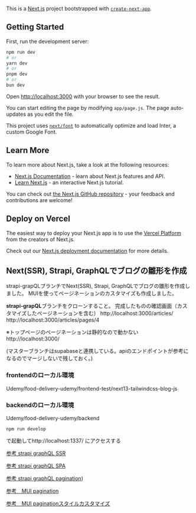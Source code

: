 This is a [Next.js](https://nextjs.org/) project bootstrapped with [`create-next-app`](https://github.com/vercel/next.js/tree/canary/packages/create-next-app).

## Getting Started

First, run the development server:

```bash
npm run dev
# or
yarn dev
# or
pnpm dev
# or
bun dev
```

Open [http://localhost:3000](http://localhost:3000) with your browser to see the result.

You can start editing the page by modifying `app/page.js`. The page auto-updates as you edit the file.

This project uses [`next/font`](https://nextjs.org/docs/basic-features/font-optimization) to automatically optimize and load Inter, a custom Google Font.

## Learn More

To learn more about Next.js, take a look at the following resources:

- [Next.js Documentation](https://nextjs.org/docs) - learn about Next.js features and API.
- [Learn Next.js](https://nextjs.org/learn) - an interactive Next.js tutorial.

You can check out [the Next.js GitHub repository](https://github.com/vercel/next.js/) - your feedback and contributions are welcome!

## Deploy on Vercel

The easiest way to deploy your Next.js app is to use the [Vercel Platform](https://vercel.com/new?utm_medium=default-template&filter=next.js&utm_source=create-next-app&utm_campaign=create-next-app-readme) from the creators of Next.js.

Check out our [Next.js deployment documentation](https://nextjs.org/docs/deployment) for more details.


## Next(SSR), Strapi, GraphQLでブログの雛形を作成
strapi-grapQLブランチでNext(SSR), Strapi, GraphQLでブログの雛形を作成しました。
MUIを使ってページネーションのカスタマイズも作成しました。

**strapi-grapQL**ブランチをクローンすること。
完成したものの確認画面（カスタマイズしたページネーションを含む）
http://localhost:3000/articles/
http://localhost:3000/articles/pages/4

※トップページのページネーションは静的なので動かない
http://localhost:3000/

(マスターブランチはsupabaseと連携している。apiのエンドポイントが参考になるのでマージしないで残しておく。)


### frontendのローカル環境
Udemy/food-delivery-udemy/frontend-test/next13-tailwindcss-blog-js

### backendのローカル環境
Udemy/food-delivery-udemy/backend
```
npm run develop
```
で起動してhttp://localhost:1337/
にアクセスする



[参考 strapi graphQL SSR](https://www.apollographql.com/blog/how-to-use-apollo-client-with-next-js-13#next-js-server-components-cache)

[参考 strapi graphQL SPA](https://strapi.io/blog/how-to-build-a-to-do-app-using-next-js-and-strapi)

[参考 strapi graphQL pagination](https://docs.strapi.io/dev-docs/api/graphql#pagination-by-page))

[参考　MUI pagination](https://mui.com/material-ui/react-pagination/)

[参考　MUI paginationスタイルカスタマイズ](https://mui.com/material-ui/api/pagination/#css)
